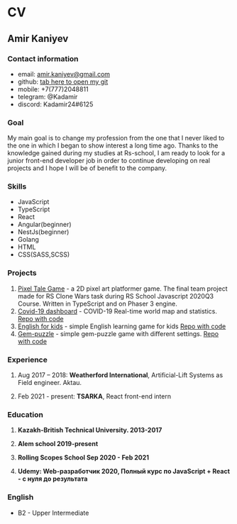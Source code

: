 # CV

## Amir Kaniyev

### Contact information
- email: amir.kaniyev@gmail.com
- github: [tab here to open my git](https://github.com/Kadamir24)
- mobile: +7(777)2048811
- telegram: @Kadamir
- discord: Kadamir24#6125


### Goal
My main goal is to change my profession from the one that I never liked to the one in which I began to show interest a long time ago.
Thanks to the knowledge gained during my studies at Rs-school, I am ready to look for a junior front-end developer job in order to continue developing on real projects and I hope I will be of benefit to the company.

### Skills
- JavaScript
- TypeScript
- React
- Angular(beginner)
- NestJs(beginner)
- Golang
- HTML
- CSS(SASS,SCSS)

### Projects
1. [Pixel Tale Game](https://github.com/temir-cs/rs-clone) - a 2D pixel art platformer game. The final team project made for RS Clone Wars task during RS School Javascript 2020Q3 Course. Written in TypeScript and on Phaser 3 engine.
2. [Covid-19 dashboard](https://kadamir24-covid-dashboard.netlify.app/) - COVID-19 Real-time world map and statistics. [Repo with code](https://github.com/rolling-scopes-school/kadamir24-JS2020Q3/tree/covid-dashboard)
3. [English for kids](https://kadamir24-english-for-kids.netlify.app/) - simple English learning game for kids [Repo with code](https://github.com/rolling-scopes-school/kadamir24-JS2020Q3/tree/english-for-kids)
4. [Gem-puzzle](https://rolling-scopes-school.github.io/kadamir24-JS2020Q3/gem-puzzle/) - simple gem-puzzle game with different settings. [Repo with code](https://github.com/rolling-scopes-school/kadamir24-JS2020Q3/tree/gem-puzzle)

### Experience
1. Aug 2017 – 2018: **Weatherford International**, Artificial-Lift Systems as Field engineer. Aktau.

2. Feb 2021 - present: **TSARKA**, React front-end intern

### Education

1. **Kazakh-British Technical University. 2013-2017**

2. **Alem school 2019-present**

3. **Rolling Scopes School  Sep 2020 - Feb 2021**

4. **Udemy: Web-разработчик 2020, Полный курс по JavaScript + React - с нуля до результата**

### English
- B2 - Upper Intermediate
